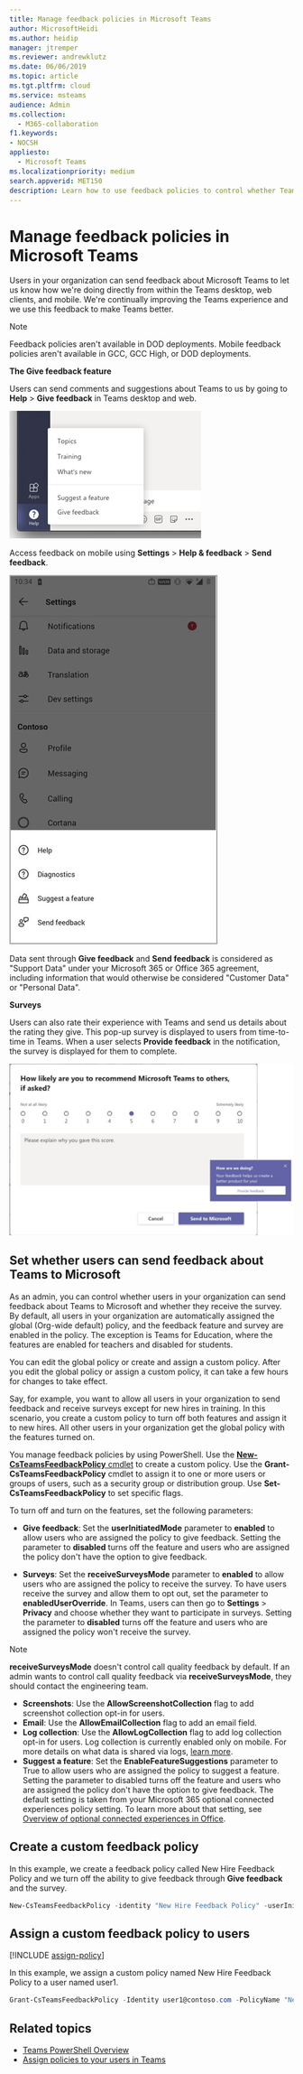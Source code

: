 ```yaml
---
title: Manage feedback policies in Microsoft Teams
author: MicrosoftHeidi
ms.author: heidip
manager: jtremper
ms.reviewer: andrewklutz
ms.date: 06/06/2019
ms.topic: article
ms.tgt.pltfrm: cloud
ms.service: msteams
audience: Admin
ms.collection: 
  - M365-collaboration
f1.keywords:
- NOCSH
appliesto: 
  - Microsoft Teams
ms.localizationpriority: medium
search.appverid: MET150
description: Learn how to use feedback policies to control whether Teams users in your organization can submit feedback about Teams to Microsoft.
---
```


# Manage feedback policies in Microsoft Teams

Users in your organization can send feedback about Microsoft Teams to let us know how we're doing directly from within the Teams desktop, web clients, and mobile. We're continually improving the Teams experience and we use this feedback to make Teams better.

> [!NOTE]
> Feedback policies aren't available in DOD deployments.
> Mobile feedback policies aren't available in GCC, GCC High, or DOD deployments.

**The **Give feedback** feature**

Users can send comments and suggestions about Teams to us by going to **Help** > **Give feedback** in Teams desktop and web.


![Give feedback option in Teams](media/manage-feedback-policies-in-teams-give-feedback.png)

Access feedback on mobile using **Settings** > **Help & feedback** > **Send feedback**.

![Give feedback option in Teams on mobile](media/feedback3.jpg)

 Data sent through **Give feedback** and  **Send feedback** is considered as "Support Data" under your Microsoft 365 or Office 365 agreement, including information that would otherwise be considered "Customer Data" or "Personal Data".



**Surveys**

Users can also rate their experience with Teams and send us details about the rating they give. This pop-up survey is displayed to users from time-to-time in Teams. When a user selects **Provide feedback** in the notification, the survey is displayed for them to complete.

![the survey notification and form in Teams.](media/manage-feedback-policies-in-teams-survey.png)

## Set whether users can send feedback about Teams to Microsoft

As an admin, you can control whether users in your organization can send feedback about Teams to Microsoft and whether they receive the survey. By default, all users in your organization are automatically assigned the global (Org-wide default) policy, and the feedback feature and survey are enabled in the policy. The exception is Teams for Education, where the features are enabled for teachers and disabled for students.

You can edit the global policy or create and assign a custom policy. After you edit the global policy or assign a custom policy, it can take a few hours for changes to take effect.

Say, for example, you want to allow all users in your organization to send feedback and receive surveys except for new hires in training. In this scenario, you create a custom policy to turn off both features and assign it to new hires. All other users in your organization get the global policy with the features turned on.  

You manage feedback policies by using PowerShell. Use the [**New-CsTeamsFeedbackPolicy** cmdlet](/powershell/module/teams/new-csteamsfeedbackpolicy) to create a custom policy. Use the **Grant-CsTeamsFeedbackPolicy** cmdlet to assign it to one or more users or groups of users, such as a security group or distribution group. Use **Set-CsTeamsFeedbackPolicy** to set specific flags.

To turn off and turn on the features, set the following parameters:

 - **Give feedback**: Set the **userInitiatedMode** parameter to **enabled** to allow users who are assigned the policy to give feedback. Setting the parameter to **disabled** turns off the feature and users who are assigned the policy don't have the option to give feedback.

 - **Surveys**: Set the **receiveSurveysMode** parameter to **enabled** to allow users who are assigned the policy to receive the survey. To have users receive the survey and allow them to opt out, set the parameter to **enabledUserOverride**. In Teams, users can then go to **Settings** > **Privacy** and choose whether they want to participate in surveys. Setting the parameter to **disabled** turns off the feature and users who are assigned the policy won't receive the survey.

> [!NOTE]
> **receiveSurveysMode** doesn't control call quality feedback by default. If an admin wants to control call quality feedback via **receiveSurveysMode**, they should contact the engineering team. 

 - **Screenshots**: Use the **AllowScreenshotCollection** flag to add screenshot collection opt-in for users.
 - **Email**: Use the **AllowEmailCollection** flag to add an email field.
 - **Log collection**: Use the **AllowLogCollection** flag to add log collection opt-in for users. Log collection is currently enabled only on mobile. For more details on what data is shared via logs, [learn more](https://go.microsoft.com/fwlink/?linkid=2168178).
 - **Suggest a feature**: Set the **EnableFeatureSuggestions** parameter to True to allow users who are assigned the policy to suggest a feature. Setting the parameter to disabled turns off the feature and users who are assigned the policy don't have the option to give feedback. The default setting is taken from your Microsoft 365 optional connected experiences policy setting. To learn more about that setting, see [Overview of optional connected experiences in Office](/deployoffice/privacy/optional-connected-experiences).

## Create a custom feedback policy

In this example, we create a feedback policy called New Hire Feedback Policy and we turn off the ability to give feedback through **Give feedback** and the survey.

```PowerShell
New-CsTeamsFeedbackPolicy -identity "New Hire Feedback Policy" -userInitiatedMode disabled -receiveSurveysMode disabled
```

## Assign a custom feedback policy to users

[!INCLUDE [assign-policy](includes/assign-policy.md)]

In this example, we assign a custom policy named New Hire Feedback Policy to a user named user1.

```PowerShell
Grant-CsTeamsFeedbackPolicy -Identity user1@contoso.com -PolicyName "New Hire Feedback Policy"
```

## Related topics

- [Teams PowerShell Overview](teams-powershell-overview.md)
- [Assign policies to your users in Teams](policy-assignment-overview.md)
